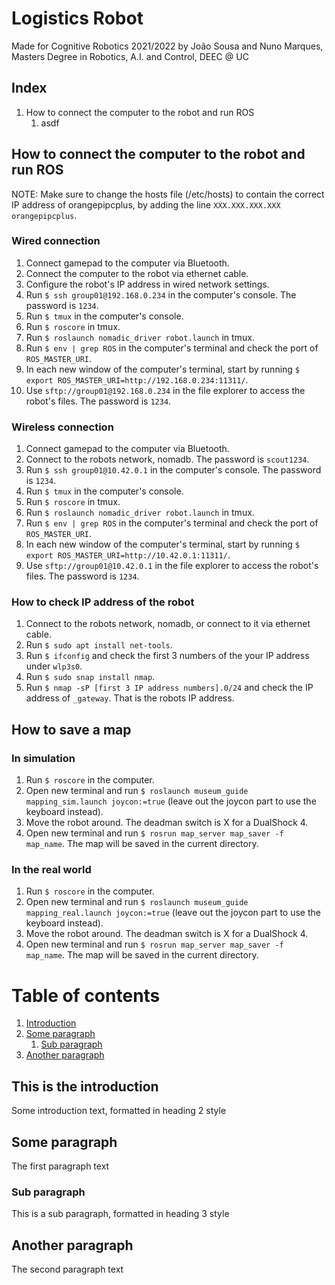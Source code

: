 # Logistics Robot
Made for Cognitive Robotics 2021/2022 by João Sousa and Nuno Marques, Masters Degree in Robotics, A.I. and Control, DEEC @ UC

## Index
1. How to connect the computer to the robot and run ROS
   1. asdf

## How to connect the computer to the robot and run ROS
NOTE: Make sure to change the hosts file (/etc/hosts) to contain the correct IP address of orangepipcplus, by adding the line `XXX.XXX.XXX.XXX orangepipcplus`.

### Wired connection
1. Connect gamepad to the computer via Bluetooth.
2. Connect the computer to the robot via ethernet cable.
3. Configure the robot's IP address in wired network settings.
4. Run `$ ssh group01@192.168.0.234` in the computer's console. The password is `1234`.
5. Run `$ tmux` in the computer's console.
6. Run `$ roscore` in tmux.
7. Run `$ roslaunch nomadic_driver robot.launch` in tmux.
8. Run `$ env | grep ROS` in the computer's terminal and check the port of `ROS_MASTER_URI`.
9.  In each new window of the computer's terminal, start by running `$ export ROS_MASTER_URI=http://192.168.0.234:11311/`.
10. Use `sftp://group01@192.168.0.234` in the file explorer to access the robot's files. The password is `1234`.

### Wireless connection
1. Connect gamepad to the computer via Bluetooth.
2. Connect to the robots network, nomadb. The password is `scout1234`.
3. Run `$ ssh group01@10.42.0.1` in the computer's console. The password is `1234`.
4. Run `$ tmux` in the computer's console.
5. Run `$ roscore` in tmux.
6. Run `$ roslaunch nomadic_driver robot.launch` in tmux.
7. Run `$ env | grep ROS` in the computer's terminal and check the port of `ROS_MASTER_URI`.
8. In each new window of the computer's terminal, start by running `$ export ROS_MASTER_URI=http://10.42.0.1:11311/`.
9.  Use `sftp://group01@10.42.0.1` in the file explorer to access the robot's files. The password is `1234`.

### How to check IP address of the robot
1. Connect to the robots network, nomadb, or connect to it via ethernet cable.
2. Run `$ sudo apt install net-tools`.
3. Run `$ ifconfig` and check the first 3 numbers of the your IP address under `wlp3s0`.
4. Run `$ sudo snap install nmap`.
5. Run `$ nmap -sP [first 3 IP address numbers].0/24` and check the IP address of `_gateway`. That is the robots IP address.

## How to save a map
### In simulation
1. Run `$ roscore` in the computer.
2. Open new terminal and run `$ roslaunch museum_guide mapping_sim.launch joycon:=true` (leave out the joycon part to use the keyboard instead).
3. Move the robot around. The deadman switch is X for a DualShock 4.
4. Open new terminal and run `$ rosrun map_server map_saver -f map_name`. The map will be saved in the current directory.

### In the real world
1. Run `$ roscore` in the computer.
2. Open new terminal and run `$ roslaunch museum_guide mapping_real.launch joycon:=true` (leave out the joycon part to use the keyboard instead).
3. Move the robot around. The deadman switch is X for a DualShock 4.
4. Open new terminal and run `$ rosrun map_server map_saver -f map_name`. The map will be saved in the current directory.

# Table of contents
1. [Introduction](#introduction)
2. [Some paragraph](#paragraph1)
    1. [Sub paragraph](#subparagraph1)
3. [Another paragraph](#paragraph2)

## This is the introduction <a name="introduction"></a>
Some introduction text, formatted in heading 2 style

## Some paragraph <a name="paragraph1"></a>
The first paragraph text

### Sub paragraph <a name="subparagraph1"></a>
This is a sub paragraph, formatted in heading 3 style

## Another paragraph <a name="paragraph2"></a>
The second paragraph text